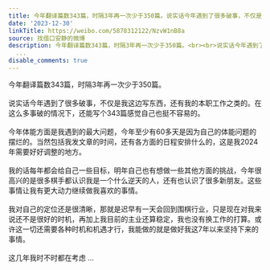 ```yaml
---
title: 今年翻译篇数343篇，时隔3年再一次少于350篇。说实话今年遇到了很多破事，不仅是我这边写东西，还有我的本职工作之类的。在这么多事破的情况下，还能写个343篇感...
date: '2023-12-30'
linkTitle: https://weibo.com/5878312122/NzvW1nB8a
source: 找借口安静的微博
description: 今年翻译篇数343篇，时隔3年再一次少于350篇。<br><br>说实话今年遇到了很多破事，不仅是我这边写东西，还有我的本职工作之类的。在这么多事破的情况下，还能写个343篇感觉自己也挺不容易的。<br><br>今年体能方面是我遇到的最大问题，今年至少有60多天是因为自己的体能问题的摆烂的。当然包括我发文章的时间，还有各方面的日程安排什么的，这是我2024年需要好好调整的地方。<br><br>我的话每年都会给自己一些目标，明年自己也有想做一些其他方面的挑战，今年很高兴的是很多棋手都认识我是一个什么逆天的人，还有也认识了很多新朋友。这些事情让我有更大动力继续做我喜欢的事情。<br><br>我对自己的定位还是很清晰，那就是迟早有一天会回到围棋行业，只是现在对我来说还不是很好的时机，再加上我目前的主业还算稳定，我也没有换工作的打算。或许这一切还需要各种时机和机遇才行，我能做的就是做好我这7年以来坚持下来的事情。<br><br>这几年我时不时都在考虑
  ...
disable_comments: true
---
```

今年翻译篇数343篇，时隔3年再一次少于350篇。<br><br>说实话今年遇到了很多破事，不仅是我这边写东西，还有我的本职工作之类的。在这么多事破的情况下，还能写个343篇感觉自己也挺不容易的。<br><br>今年体能方面是我遇到的最大问题，今年至少有60多天是因为自己的体能问题的摆烂的。当然包括我发文章的时间，还有各方面的日程安排什么的，这是我2024年需要好好调整的地方。<br><br>我的话每年都会给自己一些目标，明年自己也有想做一些其他方面的挑战，今年很高兴的是很多棋手都认识我是一个什么逆天的人，还有也认识了很多新朋友。这些事情让我有更大动力继续做我喜欢的事情。<br><br>我对自己的定位还是很清晰，那就是迟早有一天会回到围棋行业，只是现在对我来说还不是很好的时机，再加上我目前的主业还算稳定，我也没有换工作的打算。或许这一切还需要各种时机和机遇才行，我能做的就是做好我这7年以来坚持下来的事情。<br><br>这几年我时不时都在考虑 ...